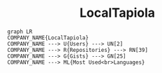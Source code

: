 <h1 align="center">LocalTapiola</h1>

```mermaid
graph LR
COMPANY_NAME{LocalTapiola}
COMPANY_NAME ---> U{Users} ---> UN[2]
COMPANY_NAME ---> R{Repositories} ---> RN[39]
COMPANY_NAME ---> G{Gists} ---> GN[25]
COMPANY_NAME ---> ML{Most Used<br>Languages}
```
